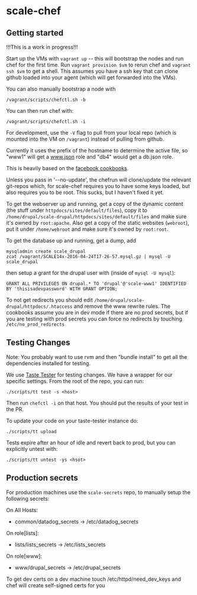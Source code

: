 # scale-chef

## Getting started

!!!This is a work in progress!!!

Start up the VMs with `vagrant up` -- this will bootstrap the nodes and run
chef for the first time. Run `vagrant provision $vm` to rerun chef and
`vagrant ssh $vm` to get a shell. This assumes you have a ssh key that can
clone github loaded into your agent (which will get forwarded into the VMs).

You can also manually bootstrap a node with

```
/vagrant/scripts/chefctl.sh -b
```

You can then run chef with:

```
/vagrant/scripts/chefctl.sh -i
```

For development, use the `-V` flag to pull from your local repo (which is mounted into the VM on `/vagrant`) instead of pulling from github.

Currently it uses the prefix of the hostname to determine the active file, so "www1" will get a www.json role and "db4" would get a db.json role.

This is heavily based on the [facebook cookbooks](https://github.com/facebook/chef-cookbooks).

Unless you pass in '--no-update', the chefrun will clone/update the relevant git-repos which, for scale-chef requires you to have some keys loaded, but also requires you to be root. This sucks, but I haven't fixed it yet.

To get the webserver up and running, get a copy of the dynamic content (the
stuff under `httpdocs/sites/default/files`), copy it to
`/home/drupal/scale-drupal/httpdocs/sites/default/files` and make sure it's
owned by `root:apache`. Also get a copy of the static websites (`webroot`),
put it under `/home/webroot` and make sure it's owned by `root:root`.

To get the database up and running, get a dump, add

```
mysqladmin create scale_drupal
zcat /vagrant/SCALE14x-2016-04-24T17-26-57.mysql.gz | mysql -U scale_drupal
```

then setup a grant for the drupal user with (inside of `mysql -U mysql`):

```
GRANT ALL PRIVILEGES ON drupal.* TO 'drupal'@'scale-www1' IDENTIFIED BY 'thisisadevpassword' WITH GRANT OPTION;
```

To not get redirects you should edit `/home/drupal/scale-drupal/httpdocs/.htaccess` and remove the www rewrite rules. The cookbooks assume you are in dev mode if there are no prod secrets, but if you are testing with prod secrets you can force no redirects by touching `/etc/no_prod_redirects`

## Testing Changes

Note: You probably want to use rvm and then "bundle install" to get
all the dependencies installed for testing.

We use [Taste Tester](https://github.com/facebook/taste-tester/) for testing
changes. We have a wrapper for our specific settings. From the root of the
repo, you can run:

```
./scripts/tt test -s <host>
```

Then run `chefctl -i` on that host. You should put the results of your test in the PR.

To update your code on your taste-tester instance do:

```
./scripts/tt upload
```

Tests expire after an hour of idle and revert back to prod, but you can explicitly
untest with:

```
./scripts/tt untest -ys <hsot>
```

## Production secrets

For production machines use the `scale-secrets` repo, to manually setup the following secrets:

On All Hosts:
* common/datadog_secrets -> /etc/datadog_secrets

On role[lists]:
* lists/lists_secrets -> /etc/lists_secrets

On role[www]:
* www/drupal_secrets -> /etc/drupal_secrets

To get dev certs on a dev machine touch /etc/httpd/need_dev_keys and chef will create self-signed certs for you
